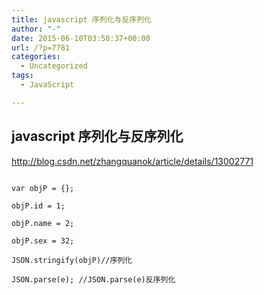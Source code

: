 ```yaml
---
title: javascript 序列化与反序列化
author: "-"
date: 2015-06-10T03:50:37+00:00
url: /?p=7781
categories:
  - Uncategorized
tags:
  - JavaScript

---
```

## javascript 序列化与反序列化
http://blog.csdn.net/zhangquanok/article/details/13002771


  ```

  var objP = {};

  objP.id = 1;

  objP.name = 2;

  objP.sex = 32;

  JSON.stringify(objP)//序列化

  JSON.parse(e); //JSON.parse(e)反序列化


  ```
